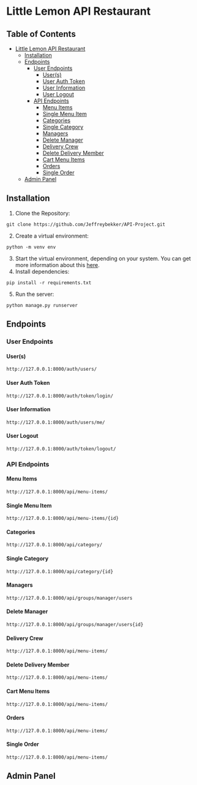 # Little Lemon API Restaurant

## Table of Contents
* [Little Lemon API Restaurant](#little-lemon-api-restaurant)
    * [Installation](#installation)
    * [Endpoints](#endpoints)
        * [User Endpoints](#user-endpoints)
           * [User(s)](#user(s))
           * [User Auth Token](#user-auth-token)
           * [User Information](#user-information)
           * [User Logout](#user-logout)
        * [API Endpoints](#api-endpoints)
           * [Menu Items](#menu-items)
           * [Single Menu Item](#single-menu-item)
           * [Categories](#categories)
           * [Single Category](#single-category)
           * [Managers](#managers)
           * [Delete Manager](#delete-manager)
           * [Delivery Crew](#delivery-crew)
           * [Delete Delivery Member](#delete-delivery-member)
           * [Cart Menu Items](#cart-menu-items)
           * [Orders](#orders)
           * [Single Order](#single-order)
    * [Admin Panel](#admin-panel)

## Installation
1. Clone the Repository:
```
git clone https://github.com/Jeffreybekker/API-Project.git
```
2. Create a virtual environment:
```
python -m venv env
```
3. Start the virtual environment, depending on your system. You can get more information about this <a href="https://docs.python.org/3/tutorial/venv.html">here</a>.
4. Install dependencies:
```
pip install -r requirements.txt
```
5. Run the server:
```
python manage.py runserver
```
## Endpoints
### User Endpoints
#### User(s)
```
http://127.0.0.1:8000/auth/users/
```
#### User Auth Token
```
http://127.0.0.1:8000/auth/token/login/
```
#### User Information
```
http://127.0.0.1:8000/auth/users/me/
```
#### User Logout
```
http://127.0.0.1:8000/auth/token/logout/
```
### API Endpoints
#### Menu Items
```
http://127.0.0.1:8000/api/menu-items/
```
#### Single Menu Item
```
http://127.0.0.1:8000/api/menu-items/{id}
```
#### Categories
```
http://127.0.0.1:8000/api/category/
```
#### Single Category
```
http://127.0.0.1:8000/api/category/{id}
```
#### Managers
```
http://127.0.0.1:8000/api/groups/manager/users
```
#### Delete Manager
```
http://127.0.0.1:8000/api/groups/manager/users{id}
```
#### Delivery Crew
```
http://127.0.0.1:8000/api/menu-items/
```
#### Delete Delivery Member
```
http://127.0.0.1:8000/api/menu-items/
```
#### Cart Menu Items
```
http://127.0.0.1:8000/api/menu-items/
```
#### Orders
```
http://127.0.0.1:8000/api/menu-items/
```
#### Single Order
```
http://127.0.0.1:8000/api/menu-items/
```
## Admin Panel
        
